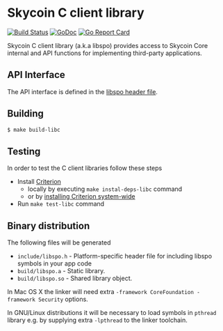
# Skycoin C client library

[![Build Status](https://travis-ci.org/spo/spo.svg)](https://travis-ci.org/spo/spo)
[![GoDoc](https://godoc.org/github.com/spo-next/spo?status.svg)](https://godoc.org/github.com/spo-next/spo)
[![Go Report Card](https://goreportcard.com/badge/github.com/spo-next/spo)](https://goreportcard.com/report/github.com/spo-next/spo)

Skycoin C client library (a.k.a libspo) provides access to Skycoin Core
internal and API functions for implementing third-party applications.

## API Interface

The API interface is defined in the [libspo header file](/include/libspo.h).

## Building

```sh
$ make build-libc
```

## Testing

In order to test the C client libraries follow these steps

- Install [Criterion](https://github.com/Snaipe/Criterion)
  * locally by executing `make instal-deps-libc` command
  * or by [installing Criterion system-wide](https://github.com/Snaipe/Criterion#packages)
- Run `make test-libc` command

## Binary distribution

The following files will be generated

- `include/libspo.h` - Platform-specific header file for including libspo symbols in your app code
- `build/libspo.a` - Static library.
- `build/libspo.so` - Shared library object.

In Mac OS X the linker will need extra `-framework CoreFoundation -framework Security`
options.

In GNU/Linux distributions it will be necessary to load symbols in `pthread`
library e.g. by supplying extra `-lpthread` to the linker toolchain.

